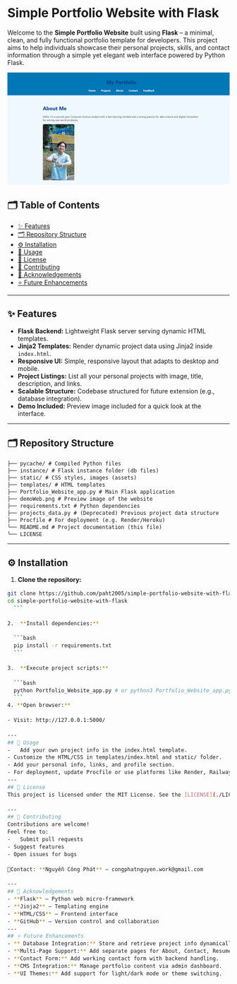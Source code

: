 # Simple Portfolio Website with Flask

Welcome to the **Simple Portfolio Website** built using **Flask** – a minimal, clean, and fully functional portfolio template for developers. This project aims to help individuals showcase their personal projects, skills, and contact information through a simple yet elegant web interface powered by Python Flask.

![demo](demoWeb.png)

## 🗂️ Table of Contents

- [✨ Features](#-features)
- [🗂️ Repository Structure](#️-repository-structure)
- [⚙️ Installation](#️-installation)
- [🎯 Usage](#-usage)
- [📄 License](#-license)
- [🤝 Contributing](#-contributing)
- [🧠 Acknowledgements](#-acknowledgements)
- [⭐ Future Enhancements](#-future-enhancements)

---

## ✨ Features

- **Flask Backend:** Lightweight Flask server serving dynamic HTML templates.
- **Jinja2 Templates:** Render dynamic project data using Jinja2 inside `index.html`.
- **Responsive UI:** Simple, responsive layout that adapts to desktop and mobile.
- **Project Listings:** List all your personal projects with image, title, description, and links.
- **Scalable Structure:** Codebase structured for future extension (e.g., database integration).
- **Demo Included:** Preview image included for a quick look at the interface.


---

## 🗂️ Repository Structure
```
├── pycache/ # Compiled Python files
├── instance/ # Flask instance folder (db files)
├── static/ # CSS styles, images (assets)
├── templates/ # HTML templates
├── Portfolio_Website_app.py # Main Flask application
├── demoWeb.png # Preview image of the website
├── requirements.txt # Python dependencies
├── projects_data.py # (Deprecated) Previous project data structure
├── Procfile # For deployment (e.g. Render/Heroku)
└── README.md # Project documentation (this file)
└── LICENSE

```
---

## ⚙️ Installation

1.  **Clone the repository:**

  ```bash
  git clone https://github.com/paht2005/simple-portfolio-website-with-flask.git
  cd simple-portfolio-website-with-flask
    ```

2.  **Install dependencies:**

    ```bash
    pip install -r requirements.txt
    ```

3.  **Execute project scripts:**

    ```bash
    python Portfolio_Website_app.py # or python3 Portfolio_Website_app.py
    ```
4. **Open browser:**
    
- Visit: http://127.0.0.1:5000/

---
## 🎯 Usage
-   Add your own project info in the index.html template.
- Customize the HTML/CSS in templates/index.html and static/ folder.
- Add your personal info, links, and profile section.
- For deployment, update Procfile or use platforms like Render, Railway, or Heroku.
---
## 📄 License
This project is licensed under the MIT License. See the [LICENSE](./LICENSE) file for details.

---
## 🤝 Contributing
Contributions are welcome!
Feel free to:
-   Submit pull requests
- Suggest features
- Open issues for bugs

📩Contact: **Nguyễn Công Phát** – congphatnguyen.work@gmail.com

---
## 🧠 Acknowledgements
- **Flask** – Python web micro-framework
- **Jinja2** – Templating engine
- **HTML/CSS** – Frontend interface
- **GitHub** – Version control and collaboration
---
## ⭐ Future Enhancements
- ** Database Integration:** Store and retrieve project info dynamically.
- **Multi-Page Support:** Add separate pages for About, Contact, Resume.
- **Contact Form:** Add working contact form with backend handling.
- **CMS Integration:** Manage portfolio content via admin dashboard.
- **UI Themes:** Add support for light/dark mode or theme switching.
